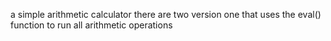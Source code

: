 a simple arithmetic calculator 
there are two version
one that uses the eval() function to run all arithmetic operations

